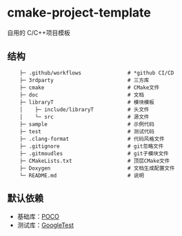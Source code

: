 # cmake-project-template

自用的 C/C++项目模板

## 结构

```
    ├─ .github/workflows               # *github CI/CD
    ├─ 3rdparty                        # 三方库
    ├─ cmake                           # CMake文件
    ├─ doc                             # 文档
    ├─ libraryT                        # 模块模板
    │    ├─ include/libraryT           # 头文件
    │    └─ src                        # 源文件
    ├─ sample                          # 示例代码
    ├─ test                            # 测试代码
    ├─ .clang-format                   # 代码风格文件
    ├─ .gitignore                      # git忽略文件
    ├─ .gitmoudles                     # git子模块文件
    ├─ CMakeLists.txt                  # 顶层CMake文件
    ├─ Doxygen                         # 文档生成配置文件
    └─ README.md                       # 说明
```

## 默认依赖

- 基础库：[POCO](https://github.com/pocoproject/poco.git)
- 测试库：[GoogleTest](https://github.com/google/googletest.git)
